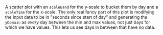 A scatter plot with an `scaleBand` for the y-scale to bucket them by day and a `scaleTime` for the x-scale. The only real fancy part of this plot is modifying the input data to be in "seconds since start of day" and generating the `yDomain` as *every* day between the min and max values, not just days for which we have values. This lets us see days in between that have no data.
